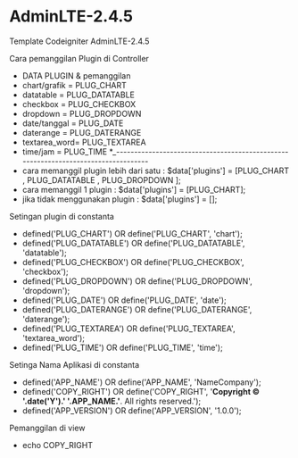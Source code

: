 # AdminLTE-2.4.5
Template Codeigniter AdminLTE-2.4.5 

Cara pemanggilan Plugin di Controller

 * DATA PLUGIN  & pemanggilan
 * chart/grafik = PLUG_CHART
 * datatable    = PLUG_DATATABLE
 * checkbox     = PLUG_CHECKBOX
 * dropdown     = PLUG_DROPDOWN
 * date/tanggal = PLUG_DATE
 * daterange    = PLUG_DATERANGE
 * textarea_word= PLUG_TEXTAREA
 * time/jam     = PLUG_TIME
 *_-----------------------------------------------------------------------------------
 * cara memanggil plugin lebih dari satu : $data['plugins'] = [PLUG_CHART , PLUG_DATATABLE , PLUG_DROPDOWN ]; 
 * cara memanggil 1 plugin               : $data['plugins'] = [PLUG_CHART]; 
 * jika tidak menggunakan plugin         : $data['plugins'] = [];
 
 
 Setingan plugin di constanta
 
 * defined('PLUG_CHART')     OR define('PLUG_CHART', 'chart');
 * defined('PLUG_DATATABLE') OR define('PLUG_DATATABLE', 'datatable');
 * defined('PLUG_CHECKBOX')  OR define('PLUG_CHECKBOX', 'checkbox');
 * defined('PLUG_DROPDOWN')  OR define('PLUG_DROPDOWN', 'dropdown');
 * defined('PLUG_DATE')      OR define('PLUG_DATE', 'date');
 * defined('PLUG_DATERANGE') OR define('PLUG_DATERANGE', 'daterange');
 * defined('PLUG_TEXTAREA')  OR define('PLUG_TEXTAREA', 'textarea_word');
 * defined('PLUG_TIME')      OR define('PLUG_TIME', 'time');
 
 Setinga Nama Aplikasi di constanta
* defined('APP_NAME')       OR define('APP_NAME', 'NameCompany');
* defined('COPY_RIGHT')     OR define('COPY_RIGHT', '<strong >Copyright &copy; '.date('Y').' '.APP_NAME.'</strong>. All rights reserved.');
* defined('APP_VERSION')    OR define('APP_VERSION', '1.0.0');

Pemanggilan di view
* echo COPY_RIGHT
  
 







